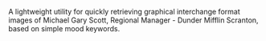 A lightweight utility for quickly retrieving graphical interchange format images of Michael Gary Scott, Regional Manager - Dunder Mifflin Scranton, based on simple mood keywords.

